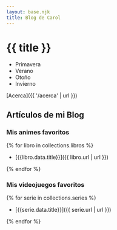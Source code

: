```yaml
---
layout: base.njk
title: Blog de Carol
---
```


# {{ title }}

- Primavera
- Verano
- Otoño
- Invierno

[Acerca]({{ '/acerca' | url }})

## Artículos de mi Blog

### Mis animes favoritos 

{% for libro in collections.libros %}

- [{{libro.data.title}}]({{ libro.url | url }})

{% endfor %}

### Mis videojuegos favoritos

{% for serie in collections.series %}

- [{{serie.data.title}}]({{ serie.url | url }})

{% endfor %}


